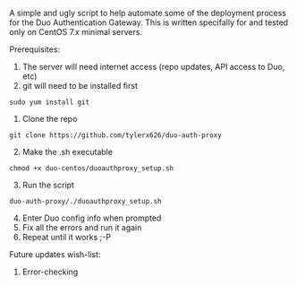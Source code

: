 A simple and ugly script to help automate some of the deployment process for the Duo Authentication Gateway. This is written specifally for and tested only on CentOS 7.x minimal servers.

Prerequisites:

1. The server will need internet access (repo updates, API access to Duo, etc)
2. git will need to be installed first
```
sudo yum install git
```


1. Clone the repo
```
git clone https://github.com/tylerx626/duo-auth-proxy
```
2. Make the .sh executable
```
chmod +x duo-centos/duoauthproxy_setup.sh
```
3. Run the script
```
duo-auth-proxy/./duoauthproxy_setup.sh
```
4. Enter Duo config info when prompted
5. Fix all the errors and run it again
6. Repeat until it works ;-P

Future updates wish-list:
1. Error-checking

